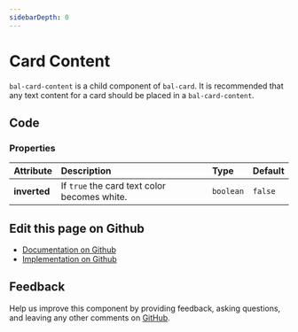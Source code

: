 ```yaml
---
sidebarDepth: 0
---
```



# Card Content

`bal-card-content` is a child component of `bal-card`. It is recommended that any text content for a card should be placed in a `bal-card-content`.




<ClientOnly><docs-component-tabs></docs-component-tabs></ClientOnly>

<!-- docs:child of bal-card -->


## Code



### Properties


| Attribute    | Description                                  | Type      | Default |
| :----------- | :------------------------------------------- | :-------- | :------ |
| **inverted** | If `true` the card text color becomes white. | `boolean` | `false` |




## Edit this page on Github

* [Documentation on Github](https://github.com/baloise/design-system/blob/master/docs/src/components/components/bal-card-content.md)
* [Implementation on Github](https://github.com/baloise/design-system/blob/master/packages/components/src/components/bal-card-content)

## Feedback

Help us improve this component by providing feedback, asking questions, and leaving any other comments on [GitHub](https://github.com/baloise/design-system/issues/new).

